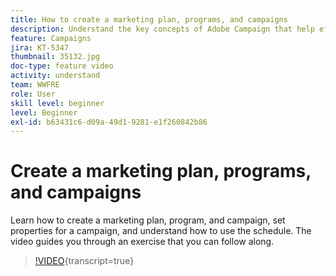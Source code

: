 ```yaml
---
title: How to create a marketing plan, programs, and campaigns
description: Understand the key concepts of Adobe Campaign that help effectively plan, execute, and measure cross-channel marketing campaigns.
feature: Campaigns
jira: KT-5347
thumbnail: 35132.jpg
doc-type: feature video
activity: understand
team: WWFRE
role: User
skill level: beginner
level: Beginner
exl-id: b63431c6-d09a-49d1-9281-e1f260842b86
---
```

# Create a marketing plan, programs, and campaigns

Learn how to create a marketing plan, program, and campaign, set properties for a campaign, and understand how to use the schedule. 
The video guides you through an exercise that you can follow along.

>[!VIDEO](https://video.tv.adobe.com/v/35132?quality=12&learn=on){transcript=true}
